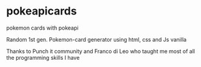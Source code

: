 # pokeapicards
pokemon cards with pokeapi

Random 1st gen. Pokemon-card generator using html, css and Js vanilla

Thanks to Punch it community and Franco di Leo who taught me most of all the programming skills I have
